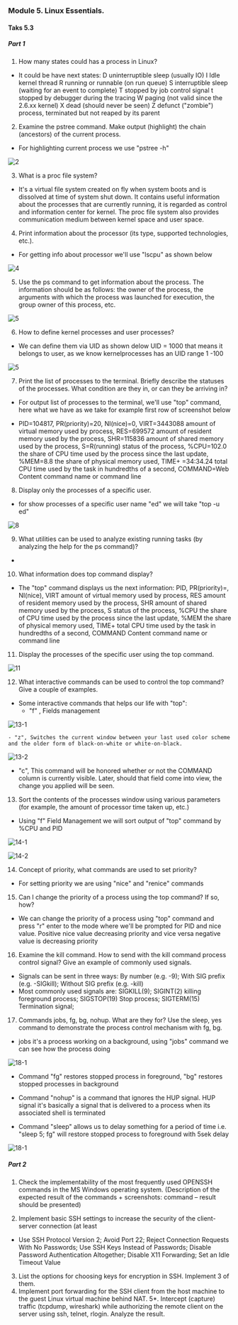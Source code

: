 ### Module 5. Linux Essentials.
#### Taks 5.3
##### Part 1

1. How many states could has a process in Linux?

 - It could be have next  states:
               D    uninterruptible sleep (usually IO)
               I    Idle kernel thread
               R    running or runnable (on run queue)
               S    interruptible sleep (waiting for an event to complete)
               T    stopped by job control signal
               t    stopped by debugger during the tracing
               W    paging (not valid since the 2.6.xx kernel)
               X    dead (should never be seen)
               Z    defunct ("zombie") process, terminated but not reaped by its parent


2. Examine the pstree command. Make output (highlight) the chain (ancestors) of the current
process.

 - For highlighting current process we use "pstree -h"

 ![2]()

3. What is a proc file system?

 - It's a virtual file system created on fly when system boots and is dissolved at time of system shut down.
It contains useful information about the processes that are currently running, it is regarded as control and information center for kernel. The proc file system also provides communication medium between kernel space and user space.

4. Print information about the processor (its type, supported technologies, etc.).

 - For getting info about processor we'll use "lscpu" as shown below

 ![4]()

5. Use the ps command to get information about the process. The information should be as
follows: the owner of the process, the arguments with which the process was launched for
execution, the group owner of this process, etc.

![5]()


6. How to define kernel processes and user processes?

 - We can define them via UID as shown delow UID = 1000 that means it belongs to user, as we know kernelprocesses has an UID range 1 -100 

 ![5]()

7. Print the list of processes to the terminal. Briefly describe the statuses of the processes.
What condition are they in, or can they be arriving in?

 - For output list of processes to the terminal, we'll use "top" command, here what we have as we take for example first row of screenshot below

  - PID=104817, PR(priority)=20, NI(nice)=0, VIRT=3443088 amount of virtual memory used by process, RES=699572 amount of resident memory used by the process, SHR=115836 amount of shared memory used by the process, S=R(running) status of the process, %CPU=102.0 the share of CPU time used by the process since the last update, %MEM=8.8 the share of physical memory used, TIME+ =34:34.24 total CPU time used by the task in hundredths of a second, COMMAND=Web Content command name or command line 

8. Display only the processes of a specific user.
 - for show processes of a specific user name "ed" we will take "top -u ed"

 ![8]()

9. What utilities can be used to analyze existing running tasks (by analyzing the help for the ps command)?

 - 

10. What information does top command display?

 - The "top" command displays us the next information: PID, PR(priority)=, NI(nice), VIRT amount of virtual memory used by process, RES amount of resident memory used by the process, SHR amount of shared memory used by the process, S status of the process, %CPU the share of CPU time used by the process since the last update, %MEM the share of physical memory used, TIME+  total CPU time used by the task in hundredths of a second, COMMAND Content command name or command line 

11. Display the processes of the specific user using the top command.

 ![11]()

12. What interactive commands can be used to control the top command? Give a couple of
examples.

- Some interactive commands that helps our life with "top":
    - "f" , Fields management  

![13-1]()

    - "z", Switches the current window between your last used color scheme and the older form of black-on-white or white-on-black.

![13-2]()

   - "c", This command will be honored whether or not the COMMAND column is currently visible. Later, should that field come into view, the change you applied will be seen.


13. Sort the contents of the processes window using various parameters (for example, the amount of processor time taken up, etc.)

  - Using "f" Field Management we will sort output of "top" command by %CPU and PID

![14-1]()

![14-2]() 

14. Concept of priority, what commands are used to set priority?

  - For setting priority we are using "nice" and "renice" commands

15. Can I change the priority of a process using the top command? If so, how?

  - We can change the priority of a process using "top" command and press "r" enter to the mode where we'll be prompted for PID and nice value. Positive nice value decreasing priority and vice versa negative value is decreasing priority


16. Examine the kill command. How to send with the kill command
process control signal? Give an example of commonly used signals.

  - Signals can be sent in three ways: By number (e.g. -9); With SIG prefix (e.g. -SIGkill); Without SIG prefix (e.g. -kill)
  - Most commonly  used signals are: SIGKILL(9); SIGINT(2) killing foreground process; SIGSTOP(19) Stop process; SIGTERM(15) Termination signal; 

17. Commands jobs, fg, bg, nohup. What are they for? Use the sleep, yes command to
demonstrate the process control mechanism with fg, bg.

  - jobs it's a process working on a background, using "jobs" command we can see how the process doing

![18-1]()

  - Command "fg" restores stopped process in foreground, "bg" restores stopped processes in background
  
  - Command "nohup" is a command that ignores the HUP signal. HUP signal it's basically a signal that is delivered to a process when its associated shell is terminated
  - Command "sleep" allows us to delay something for a period of time i.e. "sleep 5; fg" will restore stopped process to foreground with 5sek delay

![18-1]()

##### Part 2

1. Check the implementability of the most frequently used OPENSSH commands in the MS
Windows operating system. (Description of the expected result of the commands +
screenshots: command – result should be presented)



2. Implement basic SSH settings to increase the security of the client-server connection (at least

 - Use SSH Protocol Version 2; Avoid Port 22; Reject Connection Requests With No Passwords; Use SSH Keys Instead of Passwords; Disable Password Authentication Altogether; Disable X11 Forwarding; Set an Idle Timeout Value

3. List the options for choosing keys for encryption in SSH. Implement 3 of them.
4. Implement port forwarding for the SSH client from the host machine to the guest Linux
virtual machine behind NAT.
5*. Intercept (capture) traffic (tcpdump, wireshark) while authorizing the remote client on the
server using ssh, telnet, rlogin. Analyze the result.